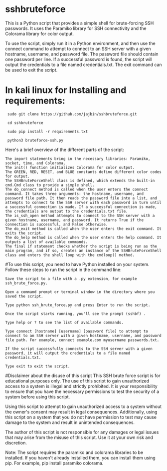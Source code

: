 # sshbruteforce
This is a Python script that provides a simple shell for brute-forcing SSH passwords. It uses the Paramiko library for SSH connectivity and the Colorama library for color output.

To use the script, simply run it in a Python environment, and then use the connect command to attempt to connect to an SSH server with a given hostname, username, and password file. The password file should contain one password per line. If a successful password is found, the script will output the credentials to a file named credentials.txt. The exit command can be used to exit the script.

# In kali linux for Installing and requirements:

     sudo git clone https://github.com/jajbin/sshbruteforce.git 
     
     cd sshbruteforce
     
     sudo pip install -r requirements.txt 
     
     python3 bruteforce-ssh.py

Here's a brief overview of the different parts of the script:

    The import statements bring in the necessary libraries: Paramiko, socket, time, and Colorama.
    The init() function initializes Colorama for color output.
    The GREEN, RED, RESET, and BLUE constants define different color codes for output.
    The SSHBruteForceShell class is defined, which extends the built-in cmd.Cmd class to provide a simple shell.
    The do_connect method is called when the user enters the connect command. It takes three arguments: the hostname, username, and password file path. It then reads the password file into a list, and attempts to connect to the SSH server with each password in turn until a successful connection is made. If a successful connection is made, the credentials are output to the credentials.txt file.
    The is_ssh_open method attempts to connect to the SSH server with a given hostname, username, and password. It returns True if the connection is successful, and False otherwise.
    The do_exit method is called when the user enters the exit command. It exits the script.
    The do_help method is called when the user enters the help command. It outputs a list of available commands.
    The final if statement checks whether the script is being run as the main program, and if so, creates an instance of the SSHBruteForceShell class and enters the shell loop with the cmdloop() method.

#To use this script, you need to have Python installed on your system. Follow these steps to run the script in the command line:

    Save the script to a file with a .py extension, for example ssh_brute_force.py.

    Open a command prompt or terminal window in the directory where you saved the script.

    Type python ssh_brute_force.py and press Enter to run the script.

    Once the script starts running, you'll see the prompt (sshbf) .

    Type help or ? to see the list of available commands.

    Type connect [hostname] [username] [password file] to attempt to connect to an SSH server with a given hostname, username, and password file path. For example, connect example.com myusername passwords.txt.

    If the script successfully connects to the SSH server with a given password, it will output the credentials to a file named credentials.txt.

    Type exit to exit the script.
    
 #Disclaimer about the disuse of this script
This SSH brute force script is for educational purposes only. The use of this script to gain unauthorized access to a system is illegal and strictly prohibited. It is your responsibility to ensure that you have the necessary permissions to test the security of a system before using this script.

Using this script to attempt to gain unauthorized access to a system without the owner's consent may result in legal consequences. Additionally, using this script on a system that you do not have permission to test may cause damage to the system and result in unintended consequences.

The author of this script is not responsible for any damages or legal issues that may arise from the misuse of this script. Use it at your own risk and discretion.

Note: The script requires the paramiko and colorama libraries to be installed. If you haven't already installed them, you can install them using pip. For example, pip install paramiko colorama.
